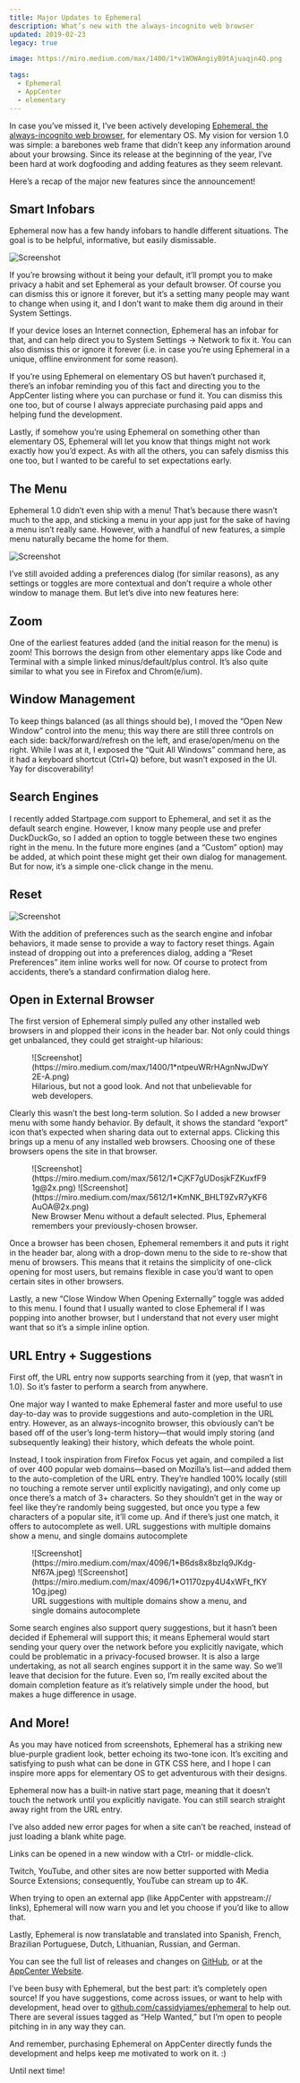 ```yaml
---
title: Major Updates to Ephemeral
description: What’s new with the always-incognito web browser
updated: 2019-02-23
legacy: true

image: https://miro.medium.com/max/1400/1*v1WOWAngiyB9tAjuaqjn4Q.png

tags:
  - Ephemeral
  - AppCenter
  - elementary
---
```


In case you’ve missed it, I’ve been actively developing [Ephemeral, the always-incognito web browser](/blog/introducing-ephemeral), for elementary OS. My vision for version 1.0 was simple: a barebones web frame that didn’t keep any information around about your browsing. Since its release at the beginning of the year, I’ve been hard at work dogfooding and adding features as they seem relevant.

Here’s a recap of the major new features since the announcement!

## Smart Infobars

Ephemeral now has a few handy infobars to handle different situations. The goal is to be helpful, informative, but easily dismissable.

![Screenshot](https://miro.medium.com/max/1400/1*NUaY8fC9pW1cn8e8Skww7Q@2x.png)

If you’re browsing without it being your default, it’ll prompt you to make privacy a habit and set Ephemeral as your default browser. Of course you can dismiss this or ignore it forever, but it’s a setting many people may want to change when using it, and I don’t want to make them dig around in their System Settings.

If your device loses an Internet connection, Ephemeral has an infobar for that, and can help direct you to System Settings → Network to fix it. You can also dismiss this or ignore it forever (i.e. in case you’re using Ephemeral in a unique, offline environment for some reason).

If you’re using Ephemeral on elementary OS but haven’t purchased it, there’s an infobar reminding you of this fact and directing you to the AppCenter listing where you can purchase or fund it. You can dismiss this one too, but of course I always appreciate purchasing paid apps and helping fund the development.

Lastly, if somehow you’re using Ephemeral on something other than elementary OS, Ephemeral will let you know that things might not work exactly how you’d expect. As with all the others, you can safely dismiss this one too, but I wanted to be careful to set expectations early.

## The Menu

Ephemeral 1.0 didn’t even ship with a menu! That’s because there wasn’t much to the app, and sticking a menu in your app just for the sake of having a menu isn’t really sane. However, with a handful of new features, a simple menu naturally became the home for them.

![Screenshot](https://miro.medium.com/max/1400/1*Q50LxAOesMTlFwS0Nl-P8w@2x.png)

I’ve still avoided adding a preferences dialog (for similar reasons), as any settings or toggles are more contextual and don’t require a whole other window to manage them. But let’s dive into new features here:

## Zoom

One of the earliest features added (and the initial reason for the menu) is zoom! This borrows the design from other elementary apps like Code and Terminal with a simple linked minus/default/plus control. It’s also quite similar to what you see in Firefox and Chrom(e/ium).

## Window Management

To keep things balanced (as all things should be), I moved the “Open New Window” control into the menu; this way there are still three controls on each side: back/forward/refresh on the left, and erase/open/menu on the right. While I was at it, I exposed the “Quit All Windows” command here, as it had a keyboard shortcut (Ctrl+Q) before, but wasn’t exposed in the UI. Yay for discoverability!

## Search Engines

I recently added Startpage.com support to Ephemeral, and set it as the default search engine. However, I know many people use and prefer DuckDuckGo, so I added an option to toggle between these two engines right in the menu. In the future more engines (and a “Custom” option) may be added, at which point these might get their own dialog for management. But for now, it’s a simple one-click change in the menu.

## Reset

![Screenshot](https://miro.medium.com/max/1400/1*8c69RKrG_RyhQfKsPWunBg@2x.png)

With the addition of preferences such as the search engine and infobar behaviors, it made sense to provide a way to factory reset things. Again instead of dropping out into a preferences dialog, adding a “Reset Preferences” item inline works well for now. Of course to protect from accidents, there’s a standard confirmation dialog here.

## Open in External Browser

The first version of Ephemeral simply pulled any other installed web browsers in and plopped their icons in the header bar. Not only could things get unbalanced, they could get straight-up hilarious:

<figure markdown="1">
![Screenshot](https://miro.medium.com/max/1400/1*ntpeuWRrHAgnNwJDwY2E-A.png)
<figcaption>Hilarious, but not a good look. And not that unbelievable for web developers.</figcaption>
</figure>

Clearly this wasn’t the best long-term solution. So I added a new browser menu with some handy behavior. By default, it shows the standard “export” icon that’s expected when sharing data out to external apps. Clicking this brings up a menu of any installed web browsers. Choosing one of these browsers opens the site in that browser.

<figure class="half" markdown="1">
![Screenshot](https://miro.medium.com/max/5612/1*CjKF7gUDosjkFZKuxfF91g@2x.png)
![Screenshot](https://miro.medium.com/max/5612/1*KmNK_BHLT9ZvR7yKF6AuOA@2x.png)
<figcaption>New Browser Menu without a default selected. Plus, Ephemeral remembers your previously-chosen browser.</figcaption>
</figure>

Once a browser has been chosen, Ephemeral remembers it and puts it right in the header bar, along with a drop-down menu to the side to re-show that menu of browsers. This means that it retains the simplicity of one-click opening for most users, but remains flexible in case you’d want to open certain sites in other browsers.

Lastly, a new “Close Window When Opening Externally” toggle was added to this menu. I found that I usually wanted to close Ephemeral if I was popping into another browser, but I understand that not every user might want that so it’s a simple inline option.

## URL Entry + Suggestions

First off, the URL entry now supports searching from it (yep, that wasn’t in 1.0). So it’s faster to perform a search from anywhere.

One major way I wanted to make Ephemeral faster and more useful to use day-to-day was to provide suggestions and auto-completion in the URL entry. However, as an always-incognito browser, this obviously can’t be based off of the user’s long-term history—that would imply storing (and subsequently leaking) their history, which defeats the whole point.

Instead, I took inspiration from Firefox Focus yet again, and compiled a list of over 400 popular web domains—based on Mozilla’s list—and added them to the auto-completion of the URL entry. They’re handled 100% locally (still no touching a remote server until explicitly navigating), and only come up once there’s a match of 3+ characters. So they shouldn’t get in the way or feel like they’re randomly being suggested, but once you type a few characters of a popular site, it’ll come up. And if there’s just one match, it offers to autocomplete as well.
URL suggestions with multiple domains show a menu, and single domains autocomplete


<figure class="half" markdown="1">
![Screenshot](https://miro.medium.com/max/4096/1*B6ds8x8bzIq9JKdg-Nf67A.jpeg)
![Screenshot](https://miro.medium.com/max/4096/1*O1170zpy4U4xWFt_fKY1Og.jpeg)
<figcaption>URL suggestions with multiple domains show a menu, and single domains autocomplete</figcaption>
</figure>

Some search engines also support query suggestions, but it hasn’t been decided if Ephemeral will support this; it means Ephemeral would start sending your query over the network before you explicitly navigate, which could be problematic in a privacy-focused browser. It is also a large undertaking, as not all search engines support it in the same way. So we’ll leave that decision for the future. Even so, I’m really excited about the domain completion feature as it’s relatively simple under the hood, but makes a huge difference in usage.

## And More!

As you may have noticed from screenshots, Ephemeral has a striking new blue-purple gradient look, better echoing its two-tone icon. It’s exciting and satisfying to push what can be done in GTK CSS here, and I hope I can inspire more apps for elementary OS to get adventurous with their designs.

Ephemeral now has a built-in native start page, meaning that it doesn’t touch the network until you explicitly navigate. You can still search straight away right from the URL entry.

I’ve also added new error pages for when a site can’t be reached, instead of just loading a blank white page.

Links can be opened in a new window with a Ctrl- or middle-click.

Twitch, YouTube, and other sites are now better supported with Media Source Extensions; consequently, YouTube can stream up to 4K.

When trying to open an external app (like AppCenter with appstream:// links), Ephemeral will now warn you and let you choose if you’d like to allow that.

Lastly, Ephemeral is now translatable and translated into Spanish, French, Brazilian Portuguese, Dutch, Lithuanian, Russian, and German.

You can see the full list of releases and changes on [GitHub](https://github.com/cassidyjames/ephemeral/releases), or at the [AppCenter Website](https://appcenter.elementary.io/com.github.cassidyjames.ephemeral/).

I’ve been busy with Ephemeral, but the best part: it’s completely open source! If you have suggestions, come across issues, or want to help with development, head over to [github.com/cassidyjames/ephemeral](https://github.com/cassidyjames/ephemeral) to help out. There are several issues tagged as “Help Wanted,” but I’m open to people pitching in in any way they can.

And remember, purchasing Ephemeral on AppCenter directly funds the development and helps keep me motivated to work on it. :)

Until next time!

